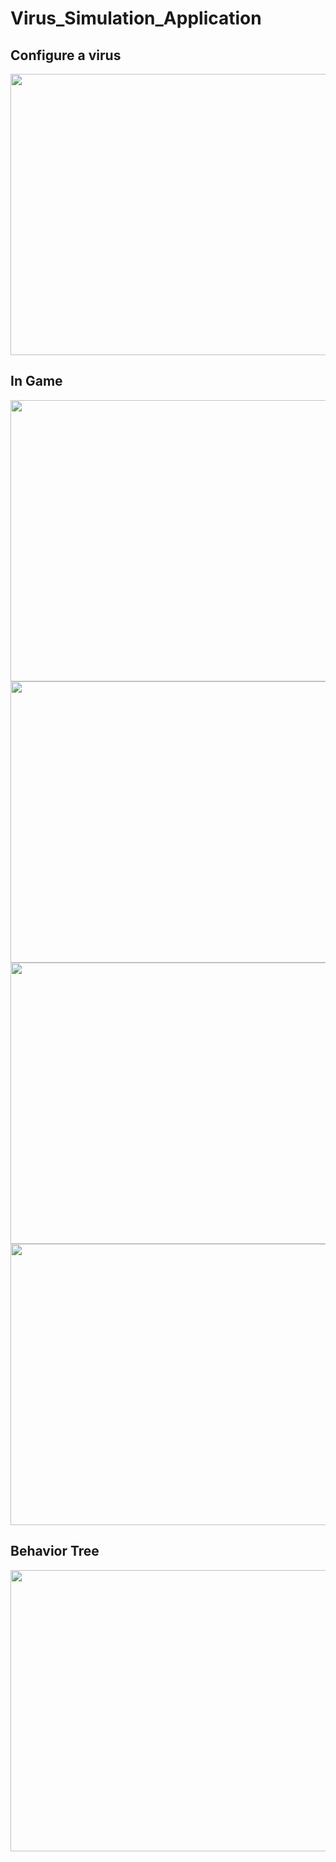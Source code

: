 # Virus_Simulation_Application

## Configure a virus
<img src="https://i.imgur.com/IDFljKW.png" width="800" height="450" />

## In Game
<img  src="https://i.imgur.com/2hY6S9X.png" width="800" height="450" />
<img src="https://i.imgur.com/0X58mvb.png" width="800" height="450" />
<img src="https://i.imgur.com/XaifEAf.png" width="800" height="450" />
<img src="https://i.imgur.com/PkFhNym.png" width="800" height="450" />

## Behavior Tree
<img src="https://i.imgur.com/xXebm4i.png" width="800" height="450" />

